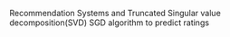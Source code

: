 Recommendation Systems and Truncated Singular value decomposition(SVD) SGD algorithm to predict ratings
